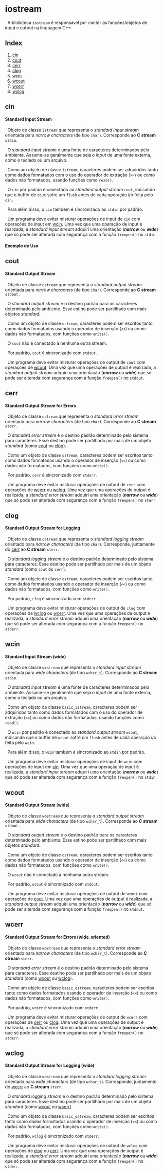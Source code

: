 # iostream

&nbsp; A biblioteca `iostream` é responsável por conter as funções/objetos de input e output na linguagem C++.

## Index

1. [cin](#cin)
2. [cout](#cout)
3. [cerr](#cerr)
4. [clog](#clog)
5. [wcin](#wcin)
6. [wcout](#wcout)
7. [wcerr](#wcerr)
8. [wclog](#wclog)

## cin

#### Standard Input Stream
&nbsp; Objeto de classe `istream` que representa o _standard input stream_ orientada para _narrow characters_ (de tipo `char`). Corresponde ao **C stream** `stdin`.

&nbsp; O _standard input stream_ é uma fonte de caracteres determinados pelo ambiente. Assume-se geralmente que seja o _input_ de uma fonte externa, como o teclado ou um arquivo.

&nbsp; Como um objeto de classe `istream`, caracteres podem ser adquiridos tanto como dados formatados com o uso do operador de extração (`>>`) ou como dados não formatados, usando funções como `read()`.

&nbsp; O `cin` por padrão é conectado ao _standard output stream_ `cout`, indicando que o buffer de `cout` sofre um `flush` antes de cada operação i/o feita pelo `cin`.

&nbsp; Para além disso, o `cin` também é sincronizado ao `stdin` por padrão.

&nbsp; Um programa deve evitar misturar operações de input de `cin` com operações de input em [wcin](#wcin). Uma vez que uma operação de input é realizada, a _standard input stream_ adquiri uma orientação (_**narrow**_ ou _**wide**_) que só pode ser alterada com segurança com a função `freopen()` no `stdin`.

#### Exemplo de Uso


## cout

#### Standard Output Stream
&nbsp; Objeto de classe `ostream` que representa o _standard output stream_ orientada para _narrow characters_  (de tipo `char`). Corresponde ao **C stream** `stdout.`

&nbsp; O _standard output stream_ é o destino padrão para os caracteres determinado pelo ambiente. Esse estino pode ser partilhado com mais objetos _standard_.

&nbsp; Como um objeto de classe `ostream`, caracteres podem ser escritos tanto como dados formatados usando o operador de inserção (`<<`) ou como dados não formatados, com funções como `write()`.

&nbsp; O `cout` não é conectado à nenhuma outra stream.

&nbsp; Por padrão, `cout` é sincronizado com `stdout`.

&nbsp; Um programa deve evitar misturar operações de output de `cout` com operações de [wcout](#wcout). Uma vez que uma operações de output é realizada, a _standard output stream_ adquiri uma orientação (_**narrow**_ ou _**wide**_) que só pode ser alterada com segurança com a função `freopen()` no `stdout`.

## cerr

#### Standard Output Stream for Errors
&nbsp; Objeto de classe `ostream` que representa o _standard error stream_ orientado para _narrow characters_ (de tipo `char`). Corresponde ao **C stream** `sterr.`

&nbsp; O _standard error stream_ é o destino padrão determinado pelo sistema para caracteres. Esse destino pode ser partilhado por mais de um objeto _standard_ (como [cout](#cout) ou [clog](#clog)).

&nbsp; Como um objeto de classe `ostream`, caracteres podem ser escritos tanto como dados formatados usando o operador de inserção (`<<`) ou como dados não formatados, com funções como `write()`.

&nbsp; Por padrão, `cerr` é sincronizado com `stderr`.

&nbsp; Um programa deve evitar misturar operações de output de `cerr` com operações de [wcerr](#wcerr) ou [wclog](#wclog). Uma vez que uma operações de output é realizada, a _standard error stream_ adquiri uma orientação (_**narrow**_ ou _**wide**_) que só pode ser alterada com segurança com a função `freopen()` no `sterr`.

## clog

#### Standard Output Stream for Logging
&nbsp; Objeto de classe `ostream` que representa o _standard logging stream_ orientado para _narrow characters_ (de tipo `char`). Corresponde, juntamente do [cerr](#cerr) ao **C stream** `sterr.`

&nbsp; O _standard logging stream_ é o destino padrão determinado pelo sistema para caracteres. Esse destino pode ser partilhado por mais de um objeto _standard_ (como `cout` ou `cerr`).

&nbsp; Como um objeto de classe `ostream`, caracteres podem ser escritos tanto como dados formatados usando o operador de inserção (`<<`) ou como dados não formatados, com funções como `write()`.

&nbsp; Por padrão, `clog` é sincronizado com `stderr`.

&nbsp; Um programa deve evitar misturar operações de output de `clog` com operações de [wclog](#wclog) ou [wcerr](#wcerr). Uma vez que uma operações de output é realizada, a _standard error stream_ adquiri uma orientação (_**narrow**_ ou _**wide**_) que só pode ser alterada com segurança com a função `freopen()` no `stderr`.

## wcin

#### Standard Input Stream (wide)
&nbsp; Objeto de classe `wistream` que representa o _standard input stream_ orientada para _wide characters_ (de tipo `wchar_t`). Corresponde ao **C stream** `stdin`.

&nbsp; O _standard input stream_ é uma fonte de caracteres determinados pelo ambiente. Assume-se geralmente que seja o _input_ de uma fonte externa, como o teclado ou um arquivo.

&nbsp; Como um objeto de classe `basic_istream`, caracteres podem ser adquiridos tanto como dados formatados com o uso do operador de extração (`>>`) ou como dados não formatados, usando funções como `read()`.

&nbsp; O `wcin` por padrão é conectado ao _standard output stream_ `wcout`, indicando que o buffer de `wcout` sofre um `flush` antes de cada operação i/o feita pelo `wcin`.

&nbsp; Para além disso, o `wcin` também é sincronizado ao `stdin` por padrão.

&nbsp; Um programa deve evitar misturar operações de input de `wcin` com operações de input em [cin](#cin). Uma vez que uma operação de input é realizada, a _standard input stream_ adquiri uma orientação (_**narrow**_ ou _**wide**_) que só pode ser alterada com segurança com a função `freopen()` no `stdin`.

## wcout
#### Standard Output Stream (wide)
&nbsp; Objeto de classe `wostream` que representa o _standard output stream_ orientada para _wide characters_  (de tipo `wchar_t`). Corresponde ao **C stream** `stdout.`

&nbsp; O _standard output stream_ é o destino padrão para os caracteres determinado pelo ambiente. Esse estino pode ser partilhado com mais objetos _standard_.

&nbsp; Como um objeto de classe `ostream`, caracteres podem ser escritos tanto como dados formatados usando o operador de inserção (`<<`) ou como dados não formatados, com funções como `write()`.

&nbsp; O `wcout` não é conectado à nenhuma outra stream.

&nbsp; Por padrão, `wcout` é sincronizado com `stdout`.

&nbsp; Um programa deve evitar misturar operações de output de `wcout` com operações de [cout](#cout). Uma vez que uma operações de output é realizada, a _standard output stream_ adquiri uma orientação (_**narrow**_ ou _**wide**_) que só pode ser alterada com segurança com a função `freopen()` no `stdout`.

## wcerr

#### Standard Output Stream for Errors (wide_oriented)
&nbsp; Objeto de classe `wostream` que representa o _standard error stream_ orientado para _narrow characters_ (de tipo `wchar_t`). Corresponde ao **C stream** `sterr.`

&nbsp; O _standard error stream_ é o destino padrão determinado pelo sistema para caracteres. Esse destino pode ser partilhado por mais de um objeto _standard_ (como [wcout](#wcout) ou [wclog](#wclog)).

&nbsp; Como um objeto de classe `basic_ostream`, caracteres podem ser escritos tanto como dados formatados usando o operador de inserção (`<<`) ou como dados não formatados, com funções como `write()`.

&nbsp; Por padrão, `wcerr` é sincronizado com `stderr`.

&nbsp; Um programa deve evitar misturar operações de output de `wcerr` com operações de [cerr](#cerr) ou [clog](#clog). Uma vez que uma operações de output é realizada, a _standard error stream_ adquiri uma orientação (_**narrow**_ ou _**wide**_) que só pode ser alterada com segurança com a função `freopen()` no `stderr`.

## wclog
#### Standard Output Stream for Logging (wide)
&nbsp; Objeto de classe `wostream` que representa o _standard logging stream_ orientado para _wide characters_ (de tipo `wchar_t`). Corresponde, juntamente do [wcerr](#wcerr) ao **C stream** `sterr.`

&nbsp; O _standard logging stream_ é o destino padrão determinado pelo sistema para caracteres. Esse destino pode ser partilhado por mais de um objeto _standard_ (como [wcout](#wcout) ou [wcerr](#wcerr)).

&nbsp; Como um objeto de classe `basic_ostream`, caracteres podem ser escritos tanto como dados formatados usando o operador de inserção (`<<`) ou como dados não formatados, com funções como `write()`.

&nbsp; Por padrão, `wclog` é sincronizado com `stderr`.

&nbsp; Um programa deve evitar misturar operações de output de `wclog` com operações de [clog](#clog) ou [cerr](#cerr). Uma vez que uma operações de output é realizada, a _standard error stream_ adquiri uma orientação (_**narrow**_ ou _**wide**_) que só pode ser alterada com segurança com a função `freopen()` no `stderr`.